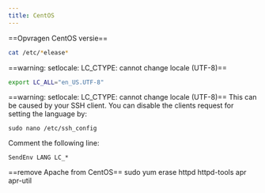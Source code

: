 ```yaml
---
title: CentOS
---
```


==Opvragen CentOS versie==
```bash
cat /etc/*elease*
```

==warning: setlocale: LC_CTYPE: cannot change locale (UTF-8)==
```bash
export LC_ALL="en_US.UTF-8"
```

==warning: setlocale: LC_CTYPE: cannot change locale (UTF-8)==
This can be caused by your SSH client. You can disable the clients request for setting the language by:
```
sudo nano /etc/ssh_config
```
Comment the following line:
```
SendEnv LANG LC_*
```

==remove Apache from CentOS==
  sudo yum erase httpd httpd-tools apr apr-util
  

